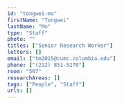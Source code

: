 ```yaml
---
id: "tongwei-mo"
firstName: "Tongwei"
lastName: "Mo"
type: "Staff"
photo: ""
titles: ["Senior Research Worker"]
letters: []
email: ["tm2015@cumc.columbia.edu"]
phone: ["(212) 851-5270"]
room: "507"
researchAreas: []
tags: ["People", "Staff"]
urls: []
---
```

